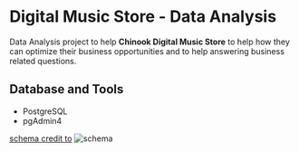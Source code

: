 # Digital Music Store - Data Analysis
Data Analysis project to help **Chinook Digital Music Store** to help how they can optimize their business opportunities and to help answering business related questions.

## Database and Tools
+ PostgreSQL
+ pgAdmin4

[schema credit to](https://github.com/lerocha/chinook-database/wiki/Chinook-Schema)
![schema](https://raw.githubusercontent.com/ptyadana/data-analysis-digital-music-store/master/ChinookSchema.png)